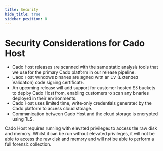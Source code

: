 ```yaml
---
title: Security
hide_title: true
sidebar_position: 8
---
```


# Security Considerations for Cado Host
- Cado Host releases are scanned with the same static analysis tools that we use for the primary Cado platform in our release pipeline.
- Cado Host Windows binaries are signed with an EV (Extended Validation) code signing certificate.
- An upcoming release will add support for customer hosted S3 buckets to deploy Cado Host from, enabling customers to scan any binaries deployed in their environments.
- Cado Host uses limited time, write-only credentials generated by the Cado platform to access cloud storage.
- Communication between Cado Host and the cloud storage is encrypted using TLS.

Cado Host requires running with elevated privileges to access the raw disk and memory. Whilst it can be run without elevated privileges, it will not be able to access the raw disk and memory and will not be able to perform a full forensic collection.
